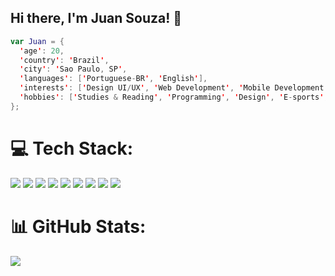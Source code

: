 ## Hi there, I'm Juan Souza! 👋

```kotlin
var Juan = {
  'age': 20,
  'country': 'Brazil',
  'city': 'Sao Paulo, SP',
  'languages': ['Portuguese-BR', 'English'],
  'interests': ['Design UI/UX', 'Web Development', 'Mobile Development'],
  'hobbies': ['Studies & Reading', 'Programming', 'Design', 'E-sports', 'Basketball'],
};
```

# 💻 Tech Stack:
<img src="https://img.shields.io/badge/Android-3DDC84?style=for-the-badge&logo=android&logoColor=white"/> <img src="https://img.shields.io/badge/iOS-000000?style=for-the-badge&logo=ios&logoColor=white"/>  <img src="https://img.shields.io/badge/Flutter-0095D5?style=for-the-badge&logo=flutter&logoColor=white"/> <img src="https://img.shields.io/badge/Node.js-339933?style=for-the-badge&logo=nodedotjs&logoColor=white"/> <img src="https://img.shields.io/badge/React_JS-61DAFB?style=for-the-badge&logo=react&logoColor=black"/>  <img src="https://img.shields.io/badge/Kotlin-0095D5?&style=for-the-badge&logo=kotlin&logoColor=white"/> <img src="https://img.shields.io/badge/GitHub-100000?style=for-the-badge&logo=github&logoColor=white"/>
<img src="https://img.shields.io/badge/Firebase-FFCA28?style=for-the-badge&logo=firebase&logoColor=white"/> <img src="https://img.shields.io/badge/Git-F05032?style=for-the-badge&logo=git&logoColor=white"/>

# 📊 GitHub Stats:
![](https://github-readme-streak-stats.herokuapp.com/?user=juansouza09&theme=default&hide_border=false)<br/>
